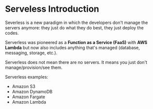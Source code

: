 # Serveless Introduction

Severless is a new paradigm in which the developers don't manage the servers anymore: they just do what they do best, they just deploy the codes.

Serverless was pioneered as a **Function as a Service (FaaS)** with **AWS Lambda** but now also includes anything that's managed (database, messaging, storage, etc.).

Serverless does not mean there are no servers. It means you just don't manage/provision/see them.

Serverless examples:
- Amazon S3
- Amazon DynamoDB
- Amazon Fargate
- Amazon Lambda